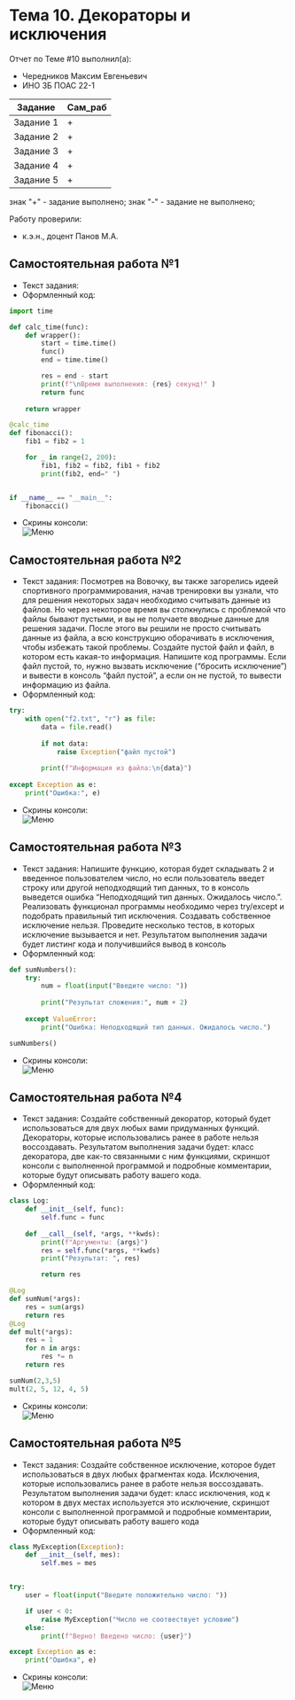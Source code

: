 # Тема 10. Декораторы и исключения
Отчет по Теме #10 выполнил(а):
- Чередников Максим Евгеньевич
- ИНО ЗБ ПОАС 22-1

| Задание | Сам_раб |
| ------ | ------ | 
| Задание 1 | + |
| Задание 2 | + |
| Задание 3 | + |
| Задание 4 | + |
| Задание 5 | + |


знак "+" - задание выполнено; знак "-" - задание не выполнено;

Работу проверили:
- к.э.н., доцент Панов М.А.

## Самостоятельная работа №1
- Текст задания: 
- Оформленный код: 
```python
import time

def calc_time(func):
    def wrapper():
        start = time.time()
        func()
        end = time.time()

        res = end - start
        print(f"\nВремя выполнения: {res} секунд!" )
        return func
    
    return wrapper

@calc_time
def fibonacci():
    fib1 = fib2 = 1

    for _ in range(2, 200):
        fib1, fib2 = fib2, fib1 + fib2
        print(fib2, end=" ")


if __name__ == "__main__":
    fibonacci()
```
- Скрины консоли:<br> ![Меню](https://github.com/koiiok97/pi2024/blob/Tema_10/t9/1.png)


## Самостоятельная работа №2
- Текст задания: Посмотрев на Вовочку, вы также загорелись идеей спортивного программирования, начав тренировки вы узнали, что для решения некоторых задач необходимо считывать данные из файлов. Но через некоторое время вы столкнулись с проблемой что файлы бывают пустыми, и вы не получаете вводные данные для решения задачи. После этого вы решили не просто считывать данные из файла, а всю конструкцию оборачивать в исключения, чтобы избежать такой проблемы. Создайте пустой файл и файл, в котором есть какая-то информация. Напишите код программы. Если файл пустой, то, нужно вызвать исключение (“бросить исключение”) и вывести в консоль “файл пустой”, а если он не пустой, то вывести информацию из файла.
- Оформленный код: 
```python
try:
    with open("f2.txt", "r") as file:
        data = file.read()
        
        if not data:
            raise Exception("файл пустой")
        
        print(f"Информация из файла:\n{data}")
        
except Exception as e:
    print("Ошибка:", e)
```
- Скрины консоли:<br> ![Меню](https://github.com/koiiok97/pi2024/blob/Tema_10/t9/2.png)

  
## Самостоятельная работа №3
- Текст задания: Напишите функцию, которая будет складывать 2 и введенное пользователем число, но если пользователь введет строку или другой неподходящий тип данных, то в консоль выведется ошибка “Неподходящий тип данных. Ожидалось число.”. Реализовать функционал программы необходимо через try/except и подобрать правильный тип исключения. Создавать собственное исключение нельзя. Проведите несколько тестов, в которых исключение вызывается и нет. Результатом выполнения задачи будет листинг кода и получившийся вывод в консоль
- Оформленный код: 
```python
def sumNumbers():
    try:
        num = float(input("Введите число: "))
        
        print("Результат сложения:", num + 2)
        
    except ValueError:
        print("Ошибка: Неподходящий тип данных. Ожидалось число.")

sumNumbers()
```
- Скрины консоли:<br> ![Меню](https://github.com/koiiok97/pi2024/blob/Tema_10/t9/3.png)


## Самостоятельная работа №4
- Текст задания: Создайте собственный декоратор, который будет использоваться для двух любых вами придуманных функций. Декораторы, которые использовались ранее в работе нельзя воссоздавать. Результатом выполнения задачи будет: класс декоратора, две как-то связанными с ним функциями, скриншот консоли с выполненной программой и подробные комментарии, которые будут описывать работу вашего кода.
- Оформленный код: 
```python
class Log:
    def __init__(self, func):
        self.func = func
    
    def __call__(self, *args, **kwds):
        print(f"Аргументы: {args}")
        res = self.func(*args, **kwds)
        print("Результат: ", res)

        return res

@Log
def sumNum(*args):
    res = sum(args)
    return res
@Log
def mult(*args):
    res = 1
    for n in args:
        res *= n
    return res

sumNum(2,3,5)
mult(2, 5, 12, 4, 5)
```
- Скрины консоли:<br> ![Меню](https://github.com/koiiok97/pi2024/blob/Tema_10/t9/4.png) 


## Самостоятельная работа №5
- Текст задания: Создайте собственное исключение, которое будет использоваться в двух любых фрагментах кода. Исключения, которые использовались ранее в работе нельзя воссоздавать. Результатом выполнения задачи будет: класс исключения, код к котором в двух местах используется это исключение, скриншот консоли с выполненной программой и подробные комментарии, которые будут описывать работу вашего кода
- Оформленный код: 
```python
class MyException(Exception):
    def __init__(self, mes):
        self.mes = mes


try:
    user = float(input("Введите положительно число: "))

    if user < 0:
        raise MyException("Число не соотвествует условию")
    else:
        print(f"Верно! Введено число: {user}")

except Exception as e:
    print("Ошибка", e)
```

- Скрины консоли:<br> ![Меню](https://github.com/koiiok97/pi2024/blob/Tema_10/t9/5.png)



